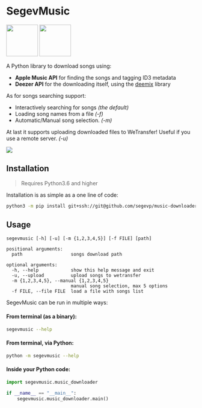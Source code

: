  # SegevMusic 
 <img src="https://camo.githubusercontent.com/5eda29273e871718abf8f4f7f4da48dbe677a7bb/68747470733a2f2f7777772e6170706c652e636f6d2f762f6170706c652d6d757369632f6d2f696d616765732f6f766572766965772f69636f6e5f6170706c655f6d757369635f5f763965706e366d316f6a36755f6c617267652e706e67" width="84" height="84">  <img src="https://camo.githubusercontent.com/3b1077909ce329af890a6820ceb78f9c77b15a4d/68747470733a2f2f6c68332e676f6f676c6575736572636f6e74656e742e636f6d2f70726f78792f5a4355495147785130456f763174484b5a30786b5255384c334934387136476b727973592d4d474751795853556c696c3037417665494671543632574f636e4a725232707468524771735067485873625a6c71575956486876544f6e4f4570626f57694a7a74796873694539563554707638714f36745a46746c4643347177463367" width="84" height="84">

A Python library to download songs using:
- **Apple Music API** for finding the songs and tagging ID3 metadata
- **Deezer API** for the downloading itself, using the [deemix](https://codeberg.org/RemixDev/deemix) library

As for songs searching support:
- Interactively searching for songs _(the default)_
- Loading song names from a file _(-f)_
- Automatic/Manual song selection. _(-m)_

At last it supports uploading downloaded files to WeTransfer! Useful if you use a remote server. _(-u)_

<img src="https://camo.githubusercontent.com/c20f060672287e7fead8773e11a4e835f3326a21/687474703a2f2f7365676576666c69782e746b3a383030302f6f75742e676966"/>

## Installation
> Requires Python3.6 and higher

Installation is as simple as a one line of code:

```bash
python3 -m pip install git+ssh://git@github.com/segevp/music-downloader.git
```

## Usage
```
segevmusic [-h] [-u] [-m {1,2,3,4,5}] [-f FILE] [path]

positional arguments:
  path                  songs download path

optional arguments:
  -h, --help            show this help message and exit
  -u, --upload          upload songs to wetransfer
  -m {1,2,3,4,5}, --manual {1,2,3,4,5}
                        manual song selection, max 5 options
  -f FILE, --file FILE  load a file with songs list
```

SegevMusic can be run in multiple ways:
#### From terminal (as a binary):
```bash
segevmusic --help
```
#### From terminal, via Python:
```bash
python -m segevmusic --help
```
#### Inside your Python code:
```python
import segevmusic.music_downloader

if __name__ == "__main__":
    segevmusic.music_downloader.main()

```
